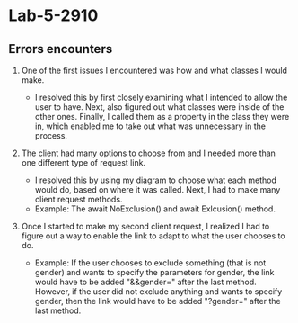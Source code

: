 # Lab-5-2910
## Errors encounters
1. One of the first issues I encountered was how and what classes I would make.
     - I resolved this by first closely examining what I intended to allow the user to have. Next, also figured out what classes were inside of the other ones. Finally, I called them as a property in the class they were in, which enabled me to take out what was unnecessary in the process. 
   
2. The client had many options to choose from and I needed more than one different type of request link.
    - I resolved this by using my diagram to choose what each method would do, based on where it was called. Next, I had to make many client request methods.
    - Example: The await NoExclusion() and await Exlcusion() method.
      
3. Once I started to make my second client request, I realized I had to figure out a way to enable the link to adapt to what the user chooses to do.
    - Example: If the user chooses to exclude something (that is not gender) and wants to specify the parameters for gender, the link would have to be added "&&gender=" after the last method. However, if the user did not exclude anything and wants to specify gender, then the link would have to be added "?gender=" after the last method.
